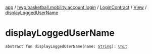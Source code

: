 [app](../../../index.md) / [hwp.basketball.mobility.account.login](../../index.md) / [LoginContract](../index.md) / [View](index.md) / [displayLoggedUserName](.)

# displayLoggedUserName

`abstract fun displayLoggedUserName(name: `[`String`](https://kotlinlang.org/api/latest/jvm/stdlib/kotlin/-string/index.html)`): `[`Unit`](https://kotlinlang.org/api/latest/jvm/stdlib/kotlin/-unit/index.html)